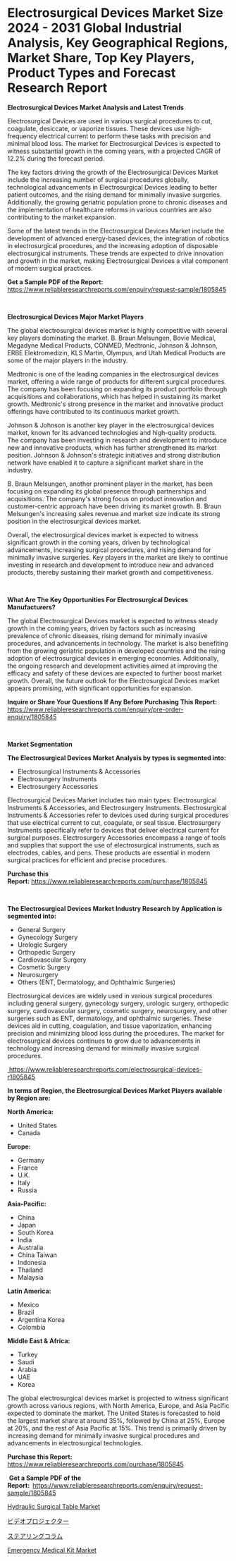 <p><h1>Electrosurgical Devices Market Size 2024 - 2031 Global Industrial Analysis, Key Geographical Regions, Market Share, Top Key Players, Product Types and Forecast Research Report</h1></p><p><strong>Electrosurgical Devices Market Analysis and Latest Trends</strong></p>
<p><p>Electrosurgical Devices are used in various surgical procedures to cut, coagulate, desiccate, or vaporize tissues. These devices use high-frequency electrical current to perform these tasks with precision and minimal blood loss. The market for Electrosurgical Devices is expected to witness substantial growth in the coming years, with a projected CAGR of 12.2% during the forecast period.</p><p>The key factors driving the growth of the Electrosurgical Devices Market include the increasing number of surgical procedures globally, technological advancements in Electrosurgical Devices leading to better patient outcomes, and the rising demand for minimally invasive surgeries. Additionally, the growing geriatric population prone to chronic diseases and the implementation of healthcare reforms in various countries are also contributing to the market expansion.</p><p>Some of the latest trends in the Electrosurgical Devices Market include the development of advanced energy-based devices, the integration of robotics in electrosurgical procedures, and the increasing adoption of disposable electrosurgical instruments. These trends are expected to drive innovation and growth in the market, making Electrosurgical Devices a vital component of modern surgical practices.</p></p>
<p><strong>Get a Sample PDF of the Report:&nbsp;</strong> <a href="https://www.reliableresearchreports.com/enquiry/request-sample/1805845">https://www.reliableresearchreports.com/enquiry/request-sample/1805845</a></p>
<p>&nbsp;</p>
<p><strong>Electrosurgical Devices Major Market Players</strong></p>
<p><p>The global electrosurgical devices market is highly competitive with several key players dominating the market. B. Braun Melsungen, Bovie Medical, Megadyne Medical Products, CONMED, Medtronic, Johnson & Johnson, ERBE Elektromedizin, KLS Martin, Olympus, and Utah Medical Products are some of the major players in the industry.</p><p>Medtronic is one of the leading companies in the electrosurgical devices market, offering a wide range of products for different surgical procedures. The company has been focusing on expanding its product portfolio through acquisitions and collaborations, which has helped in sustaining its market growth. Medtronic's strong presence in the market and innovative product offerings have contributed to its continuous market growth.</p><p>Johnson & Johnson is another key player in the electrosurgical devices market, known for its advanced technologies and high-quality products. The company has been investing in research and development to introduce new and innovative products, which has further strengthened its market position. Johnson & Johnson's strategic initiatives and strong distribution network have enabled it to capture a significant market share in the industry.</p><p>B. Braun Melsungen, another prominent player in the market, has been focusing on expanding its global presence through partnerships and acquisitions. The company's strong focus on product innovation and customer-centric approach have been driving its market growth. B. Braun Melsungen's increasing sales revenue and market size indicate its strong position in the electrosurgical devices market.</p><p>Overall, the electrosurgical devices market is expected to witness significant growth in the coming years, driven by technological advancements, increasing surgical procedures, and rising demand for minimally invasive surgeries. Key players in the market are likely to continue investing in research and development to introduce new and advanced products, thereby sustaining their market growth and competitiveness.</p></p>
<p>&nbsp;</p>
<p><strong>What Are The Key Opportunities For Electrosurgical Devices Manufacturers?</strong></p>
<p><p>The global Electrosurgical Devices market is expected to witness steady growth in the coming years, driven by factors such as increasing prevalence of chronic diseases, rising demand for minimally invasive procedures, and advancements in technology. The market is also benefiting from the growing geriatric population in developed countries and the rising adoption of electrosurgical devices in emerging economies. Additionally, the ongoing research and development activities aimed at improving the efficacy and safety of these devices are expected to further boost market growth. Overall, the future outlook for the Electrosurgical Devices market appears promising, with significant opportunities for expansion.</p></p>
<p><strong>Inquire or Share Your Questions If Any Before Purchasing This Report:</strong> <a href="https://www.reliableresearchreports.com/enquiry/pre-order-enquiry/1805845">https://www.reliableresearchreports.com/enquiry/pre-order-enquiry/1805845</a></p>
<p>&nbsp;</p>
<p><strong>Market Segmentation</strong></p>
<p><strong>The Electrosurgical Devices Market Analysis by types is segmented into:</strong></p>
<p><ul><li>Electrosurgical Instruments & Accessories</li><li>Electrosurgery Instruments</li><li>Electrosurgery Accessories</li></ul></p>
<p><p>Electrosurgical Devices Market includes two main types: Electrosurgical Instruments & Accessories, and Electrosurgery Instruments. Electrosurgical Instruments & Accessories refer to devices used during surgical procedures that use electrical current to cut, coagulate, or seal tissue. Electrosurgery Instruments specifically refer to devices that deliver electrical current for surgical purposes. Electrosurgery Accessories encompass a range of tools and supplies that support the use of electrosurgical instruments, such as electrodes, cables, and pens. These products are essential in modern surgical practices for efficient and precise procedures.</p></p>
<p><strong>Purchase this Report:&nbsp;</strong><a href="https://www.reliableresearchreports.com/purchase/1805845">https://www.reliableresearchreports.com/purchase/1805845</a></p>
<p>&nbsp;</p>
<p><strong>The Electrosurgical Devices Market Industry Research by Application is segmented into:</strong></p>
<p><ul><li>General Surgery</li><li>Gynecology Surgery</li><li>Urologic Surgery</li><li>Orthopedic Surgery</li><li>Cardiovascular Surgery</li><li>Cosmetic Surgery</li><li>Neurosurgery</li><li>Others (ENT, Dermatology, and Ophthalmic Surgeries)</li></ul></p>
<p><p>Electrosurgical devices are widely used in various surgical procedures including general surgery, gynecology surgery, urologic surgery, orthopedic surgery, cardiovascular surgery, cosmetic surgery, neurosurgery, and other surgeries such as ENT, dermatology, and ophthalmic surgeries. These devices aid in cutting, coagulation, and tissue vaporization, enhancing precision and minimizing blood loss during the procedures. The market for electrosurgical devices continues to grow due to advancements in technology and increasing demand for minimally invasive surgical procedures.</p></p>
<p><a href="https://www.reliableresearchreports.com/electrosurgical-devices-r1805845">&nbsp;https://www.reliableresearchreports.com/electrosurgical-devices-r1805845</a></p>
<p><strong>In terms of Region, the Electrosurgical Devices Market Players available by Region are:</strong></p>
<p>
    <p> <strong> North America: </strong>
        <ul>
            <li>United States</li>
            <li>Canada</li>
        </ul>
        </p> 
    <p> <strong> Europe: </strong>
        <ul>
            <li>Germany</li>
            <li>France</li>
            <li>U.K.</li>
            <li>Italy</li>
            <li>Russia</li>
        </ul>
        </p> 
    <p> <strong> Asia-Pacific: </strong>
        <ul>
            <li>China</li>
            <li>Japan</li>
            <li>South Korea</li>
            <li>India</li>
            <li>Australia</li>
            <li>China Taiwan</li>
            <li>Indonesia</li>
            <li>Thailand</li>
            <li>Malaysia</li>
        </ul>
        </p> 
    <p> <strong> Latin America: </strong>
        <ul>
            <li>Mexico</li>
            <li>Brazil</li>
            <li>Argentina Korea</li>
            <li>Colombia</li>
        </ul>
        </p> 
    <p> <strong> Middle East & Africa: </strong>
        <ul>
            <li>Turkey</li>
            <li>Saudi</li>
            <li>Arabia</li>
            <li>UAE</li>
            <li>Korea</li>
        </ul>
    </p>
    </p>
<p><p>The global electrosurgical devices market is projected to witness significant growth across various regions, with North America, Europe, and Asia Pacific expected to dominate the market. The United States is forecasted to hold the largest market share at around 35%, followed by China at 25%, Europe at 20%, and the rest of Asia Pacific at 15%. This trend is primarily driven by increasing demand for minimally invasive surgical procedures and advancements in electrosurgical technologies.</p></p>
<p><strong>Purchase this Report: </strong><a href="https://www.reliableresearchreports.com/purchase/1805845">https://www.reliableresearchreports.com/purchase/1805845</a></p>
<p>&nbsp;<strong>Get a Sample PDF of the Report:&nbsp;&nbsp;</strong><a href="https://www.reliableresearchreports.com/enquiry/request-sample/1805845">https://www.reliableresearchreports.com/enquiry/request-sample/1805845</a></p>
<p><strong></strong></p>
<p><p><a href="https://github.com/kufem1/Market-Research-Report-List-2/blob/main/hydraulic-surgical-table-market.md">Hydraulic Surgical Table Market</a></p><p><a href="https://github.com/dandier2003/Market-Research-Report-List-1/blob/main/455394148374.md">ビデオプロジェクター</a></p><p><a href="https://github.com/sghwr779811674/Market-Research-Report-List-2/blob/main/222640948373.md">ステアリングコラム</a></p><p><a href="https://github.com/kosella/Market-Research-Report-List-3/blob/main/emergency-medical-kit-market.md">Emergency Medical Kit Market</a></p></p>